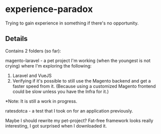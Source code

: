 # experience-paradox

Trying to gain experience in something if there's no opportunity. 

## Details
Contains 2 folders (so far):

magento-laravel - a pet project I'm working (when the youngest is not crying) where I'm exploring the following:
1. Laravel and VueJS 
2. Verifying if it's possible to still use the Magento backend and get a faster speed from it. (Because using a customized Magento frontend could be slow unless you have the Infra for it.)

*Note: It is still a work in progress.

ratesdotca - a test that I took on for an application previously. 

Maybe I should rewrite my pet-project? Fat-free framework looks really interesting, I got surprised when I downloaded it. 
